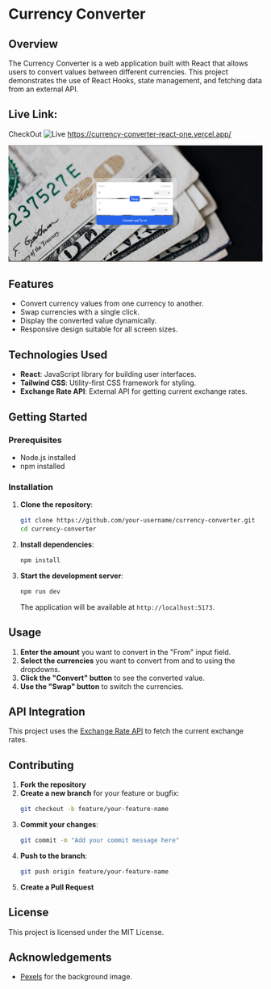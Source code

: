 
# Currency Converter

## Overview
The Currency Converter is a web application built with React that allows users to convert values between different currencies. This project demonstrates the use of React Hooks, state management, and fetching data from an external API.
## Live Link:
CheckOut ![Live]([./image.png](https://currency-converter-react-one.vercel.app/))
https://currency-converter-react-one.vercel.app/

![Currency Converter](./image.png)

## Features
- Convert currency values from one currency to another.
- Swap currencies with a single click.
- Display the converted value dynamically.
- Responsive design suitable for all screen sizes.

## Technologies Used
- **React**: JavaScript library for building user interfaces.
- **Tailwind CSS**: Utility-first CSS framework for styling.
- **Exchange Rate API**: External API for getting current exchange rates.

## Getting Started

### Prerequisites
- Node.js installed
- npm installed

### Installation
1. **Clone the repository**:
   ```bash
   git clone https://github.com/your-username/currency-converter.git
   cd currency-converter
   ```

2. **Install dependencies**:
   ```bash
   npm install
   ```

3. **Start the development server**:
   ```bash
   npm run dev
   ```

   The application will be available at `http://localhost:5173`.

## Usage
1. **Enter the amount** you want to convert in the "From" input field.
2. **Select the currencies** you want to convert from and to using the dropdowns.
3. **Click the "Convert" button** to see the converted value.
4. **Use the "Swap" button** to switch the currencies.


## API Integration
This project uses the [Exchange Rate API](https://cdn.jsdelivr.net/npm/@fawazahmed0/currency-api@latest/v1/currencies.json) to fetch the current exchange rates. 


## Contributing
1. **Fork the repository**
2. **Create a new branch** for your feature or bugfix:
   ```bash
   git checkout -b feature/your-feature-name
   ```
3. **Commit your changes**:
   ```bash
   git commit -m "Add your commit message here"
   ```
4. **Push to the branch**:
   ```bash
   git push origin feature/your-feature-name
   ```
5. **Create a Pull Request**

## License
This project is licensed under the MIT License.

## Acknowledgements
- [Pexels](https://www.pexels.com) for the background image.


